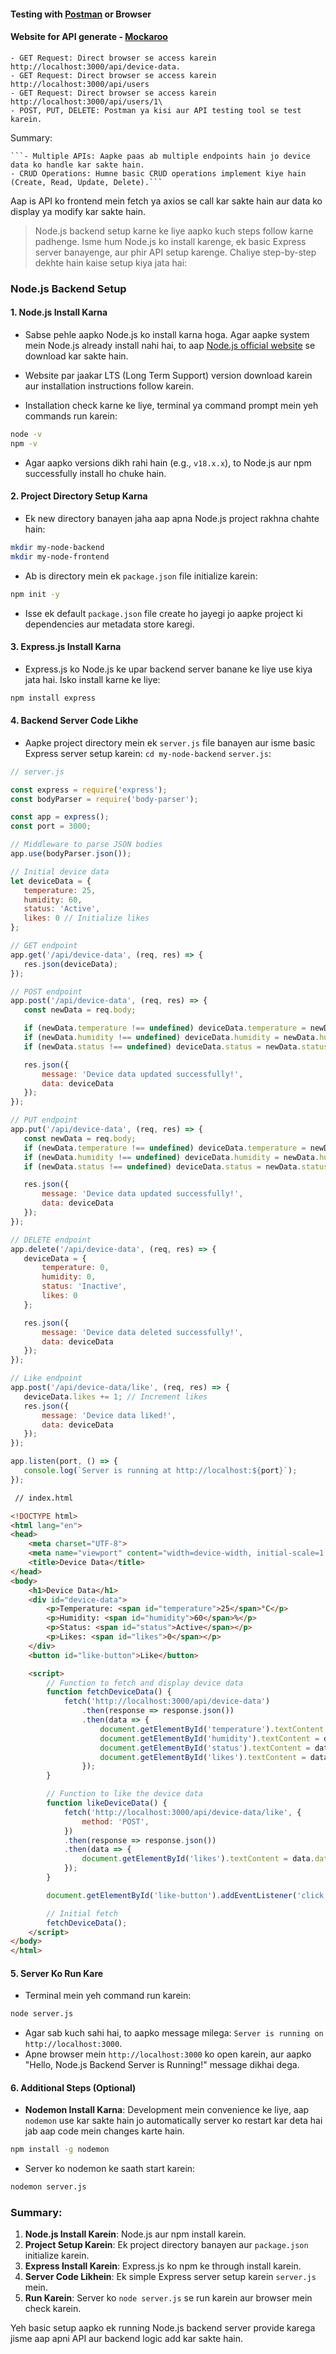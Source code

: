 #### Testing with [Postman](https://www.postman.com/downloads/) or Browser
#### Website for API generate - [Mockaroo](https://www.mockaroo.com/)
    - GET Request: Direct browser se access karein http://localhost:3000/api/device-data.
    - GET Request: Direct browser se access karein http://localhost:3000/api/users
    - GET Request: Direct browser se access karein http://localhost:3000/api/users/1\
    - POST, PUT, DELETE: Postman ya kisi aur API testing tool se test karein. 

Summary:

    ```- Multiple APIs: Aapke paas ab multiple endpoints hain jo device data ko handle kar sakte hain.
    - CRUD Operations: Humne basic CRUD operations implement kiye hain (Create, Read, Update, Delete).```
    
Aap is API ko frontend mein fetch ya axios se call kar sakte hain aur data ko display ya modify kar sakte hain.


> Node.js backend setup karne ke liye aapko kuch steps follow karne padhenge. Isme hum Node.js ko install karenge, ek basic Express server banayenge, aur phir API setup karenge. Chaliye step-by-step dekhte hain kaise setup kiya jata hai:

### Node.js Backend Setup

#### 1. **Node.js Install Karna**
   - Sabse pehle aapko Node.js ko install karna hoga. Agar aapke system mein Node.js already install nahi hai, to aap [Node.js official website](https://nodejs.org/) se download kar sakte hain.
   - Website par jaakar LTS (Long Term Support) version download karein aur installation instructions follow karein.

   - Installation check karne ke liye, terminal ya command prompt mein yeh commands run karein:
   ```bash
   node -v
   npm -v
   ```
   - Agar aapko versions dikh rahi hain (e.g., `v18.x.x`), to Node.js aur npm successfully install ho chuke hain.

#### 2. **Project Directory Setup Karna**
   - Ek new directory banayen jaha aap apna Node.js project rakhna chahte hain:
   ```bash
   mkdir my-node-backend
   mkdir my-node-frontend
   ```

   - Ab is directory mein ek `package.json` file initialize karein:
   ```bash
   npm init -y
   ```
   - Isse ek default `package.json` file create ho jayegi jo aapke project ki dependencies aur metadata store karegi.

#### 3. **Express.js Install Karna**
   - Express.js ko Node.js ke upar backend server banane ke liye use kiya jata hai. Isko install karne ke liye:
   ```bash
   npm install express
   ```

#### 4. **Backend Server Code Likhe**
   - Aapke project directory mein ek `server.js` file banayen aur isme basic Express server setup karein:
   `cd my-node-backend`
   `server.js`:
 ```javascript
 // server.js

const express = require('express');
const bodyParser = require('body-parser');

const app = express();
const port = 3000;

// Middleware to parse JSON bodies
app.use(bodyParser.json());

// Initial device data
let deviceData = {
    temperature: 25,
    humidity: 60,
    status: 'Active',
    likes: 0 // Initialize likes
};

// GET endpoint
app.get('/api/device-data', (req, res) => {
    res.json(deviceData);
});

// POST endpoint
app.post('/api/device-data', (req, res) => {
    const newData = req.body;

    if (newData.temperature !== undefined) deviceData.temperature = newData.temperature;
    if (newData.humidity !== undefined) deviceData.humidity = newData.humidity;
    if (newData.status !== undefined) deviceData.status = newData.status;

    res.json({
        message: 'Device data updated successfully!',
        data: deviceData
    });
});

// PUT endpoint
app.put('/api/device-data', (req, res) => {
    const newData = req.body;
    if (newData.temperature !== undefined) deviceData.temperature = newData.temperature;
    if (newData.humidity !== undefined) deviceData.humidity = newData.humidity;
    if (newData.status !== undefined) deviceData.status = newData.status;

    res.json({
        message: 'Device data updated successfully!',
        data: deviceData
    });
});

// DELETE endpoint
app.delete('/api/device-data', (req, res) => {
    deviceData = {
        temperature: 0,
        humidity: 0,
        status: 'Inactive',
        likes: 0
    };

    res.json({
        message: 'Device data deleted successfully!',
        data: deviceData
    });
});

// Like endpoint
app.post('/api/device-data/like', (req, res) => {
    deviceData.likes += 1; // Increment likes
    res.json({
        message: 'Device data liked!',
        data: deviceData
    });
});

app.listen(port, () => {
    console.log(`Server is running at http://localhost:${port}`);
});

```

```html
 // index.html

<!DOCTYPE html>
<html lang="en">
<head>
    <meta charset="UTF-8">
    <meta name="viewport" content="width=device-width, initial-scale=1.0">
    <title>Device Data</title>
</head>
<body>
    <h1>Device Data</h1>
    <div id="device-data">
        <p>Temperature: <span id="temperature">25</span>°C</p>
        <p>Humidity: <span id="humidity">60</span>%</p>
        <p>Status: <span id="status">Active</span></p>
        <p>Likes: <span id="likes">0</span></p>
    </div>
    <button id="like-button">Like</button>

    <script>
        // Function to fetch and display device data
        function fetchDeviceData() {
            fetch('http://localhost:3000/api/device-data')
                .then(response => response.json())
                .then(data => {
                    document.getElementById('temperature').textContent = data.temperature;
                    document.getElementById('humidity').textContent = data.humidity;
                    document.getElementById('status').textContent = data.status;
                    document.getElementById('likes').textContent = data.likes;
                });
        }

        // Function to like the device data
        function likeDeviceData() {
            fetch('http://localhost:3000/api/device-data/like', {
                method: 'POST',
            })
            .then(response => response.json())
            .then(data => {
                document.getElementById('likes').textContent = data.data.likes;
            });
        }

        document.getElementById('like-button').addEventListener('click', likeDeviceData);

        // Initial fetch
        fetchDeviceData();
    </script>
</body>
</html>

```

#### 5. **Server Ko Run Kare**
   - Terminal mein yeh command run karein:
   ```bash
   node server.js
   ```
   - Agar sab kuch sahi hai, to aapko message milega: `Server is running on http://localhost:3000`.
   - Apne browser mein `http://localhost:3000` ko open karein, aur aapko "Hello, Node.js Backend Server is Running!" message dikhai dega.

#### 6. **Additional Steps (Optional)**
   - **Nodemon Install Karna**: Development mein convenience ke liye, aap `nodemon` use kar sakte hain jo automatically server ko restart kar deta hai jab aap code mein changes karte hain.
   ```bash
   npm install -g nodemon
   ```
   - Server ko nodemon ke saath start karein:
   ```bash
   nodemon server.js
   ```

### Summary:
1. **Node.js Install Karein**: Node.js aur npm install karein.
2. **Project Setup Karein**: Ek project directory banayen aur `package.json` initialize karein.
3. **Express Install Karein**: Express.js ko npm ke through install karein.
4. **Server Code Likhein**: Ek simple Express server setup karein `server.js` mein.
5. **Run Karein**: Server ko `node server.js` se run karein aur browser mein check karein.

Yeh basic setup aapko ek running Node.js backend server provide karega jisme aap apni API aur backend logic add kar sakte hain.
